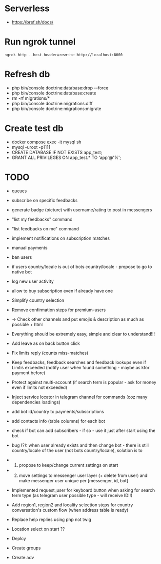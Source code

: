 # Serverless
* https://bref.sh/docs/

# Run ngrok tunnel
`ngrok http --host-header=rewrite http://localhost:8000`

# Refresh db
* php bin/console doctrine:database:drop --force
* php bin/console doctrine:database:create
* rm -rf migrations/*
* php bin/console doctrine:migrations:diff
* php bin/console doctrine:migrations:migrate

# Create test db
* docker compose exec -it mysql sh
* mysql -uroot -p1111
* CREATE DATABASE IF NOT EXISTS app_test;
* GRANT ALL PRIVILEGES ON app_test.* TO 'app'@'%';

# TODO
* queues
* subscribe on specific feedbacks
* generate badge (picture) with username/rating to post in messengers
* "list my feedbacks" command
* "list feedbacks on me" command
* implement notifications on subscription matches
* manual payments
* ban users
* if users country/locale is out of bots country/locale - propose to go to native bot
* log new user activity
* allow to buy subscription even if already have one

* Simplify country selection
* Remove confirmation steps for premium-users
* -> Check other channels and put emojis & description as much as possible + html

* Everything should be extremely easy, simple and clear to understand!!!
* Add leave as on back button click
* Fix limits reply (counts miss-matches)
* Keep feedbacks, feedback searches and feedback lookups even if Limtis exceeded (notify user when found something - maybe as kfor payment before)
* Protect against multi-account (if search term is popular - ask for money even if limits not exceeded)
* Inject service locator in telegram channel for commands (coz many dependencies loadings)

* add bot id/country to payments/subscriptions
* add contacts info (table columns) for each bot
* check if bot can add subscribers - if so - use it just after start using the bot
* bug (?): when user already exists and then change bot - there is still country/locale of the user (not bots country/locale), solution is to
* 1) propose to keep/change current settings on start
* 2) move settings to messenger user layer (+ delete from user) and make messenger user unique per [messenger, id, bot]
* Implemented request_user for keyboard button when asking for search term type (as telegram user possible type - will receive ID!!)
* Add region1, region2 and locality selection steps for country conversation's custom flow (when address table is ready)
* Replace help replies using php not twig

* Location select on start ??
* Deploy
* Create groups
* Create adv